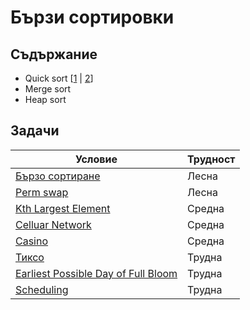 # Бързи сортировки

## Съдържание
- Quick sort [[1](https://github.com/ElitsaY/Design_and_analysis_of_algorithms_practicum/blob/main/group-2-Stoyan-Dani/16.03.2023/quick-sort.cpp) | [2](https://github.com/ElitsaY/Design_and_analysis_of_algorithms_practicum/blob/main/group-2-Stoyan-Dani/16.03.2023/quick-sort-in-place.cpp)]
- Merge sort
- Heap sort

## Задачи
| Условие      | Трудност |
| ----------- | ----------- |
| [Бързо сортиране](https://judge.openfmi.net/practice/open_contest?contest_id=175) | Лесна |
| [Perm swap](https://judge.openfmi.net/practice/open_contest?contest_id=175) | Лесна |
| [Kth Largest Element](https://leetcode.com/problems/kth-largest-element-in-an-array/) | Средна |
| [Celluar Network](https://codeforces.com/problemset/problem/702/C)      | Средна       |
| [Casino](https://action.informatika.bg/problems/120)   | Средна        |
| [Тиксо](https://judge.openfmi.net/practice/open_contest?contest_id=151) | Трудна |
| [Earliest Possible Day of Full Bloom](https://leetcode.com/problems/earliest-possible-day-of-full-bloom/) | Трудна |
| [Scheduling](https://judge.openfmi.net/practice/open_contest?contest_id=21) | Трудна |
